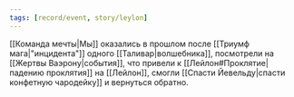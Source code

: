 ```yaml
---
tags: [record/event, story/leylon]
---
```


[[Команда мечты|Мы]] оказались в прошлом после [[Триумф мага|"инцидента"]] одного [[Таливар|волшебника]], посмотрели на [[Жертвы Ваэрону|события]], что привели к [[Лейлон#Проклятие|падению проклятия]] на [[Лейлон]], смогли [[Спасти Йевельду|спасти конфетную чародейку]] и вернуться обратно.
